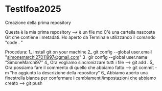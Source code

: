 # TestIfoa2025
Creazione della prima repository

Questa è la mia prima repository --> è un file md
C'è una cartella nascosta Git che contiene i metadati. 
Ho aperto da Terminale utilizzando il comando "code . "

Procedura:
1_ install git on your machine
2_ git config --global user.email "simonemarchi27011997@gmail.com"
3_ gir config --global user.name "SimoneMarchi97"
4_ Ora vogliamo sincronizzare tutti i file                                 -->  git add .
5_ Ora possiamo fare il commento di quello che abbiamo fatto               -->  git commit -m "ho aggiunto la descrizione della repository"
6_ Abbiamo aperto una finestrella bianca per confermare i cambiamenti/impostazioni che abbiamo creato  -->  git push